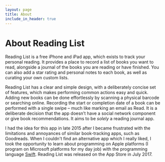 ```yaml
---
layout: page
title: About
include_in_header: true
---
```


# About Reading List

Reading List is a free iPhone and iPad app, which exists to track your personal reading. It provides a place to record a list of books you want to read, alongside a journal of the books you are reading or have finished. You can also add a star rating and personal notes to each book, as well as curating your own custom lists.

Reading List has a clear and simple design, with a deliberately concise set of features, which makes performing common actions easy and quick. Adding new books can be done effortlessly by scanning a physical barcode or searching online. Recording the start or completion date of a book can be performed with a single swipe – much like marking an email as Read. It is a deliberate decision that the app doesn’t have a social network component or give book recommendations. It aims to be _solely_ a reading journal app.

I had the idea for this app in late 2015 after I became frustrated with the limitations and annoyances of similar book-tracking apps, such as Goodreads. When I couldn't find an alternative app which I really liked, I took the opportunity to learn about programming on Apple platforms (I program on Microsoft platforms for my day job) with the programming language [Swift](https://swift.org/). Reading List was released on the App Store in July 2017.